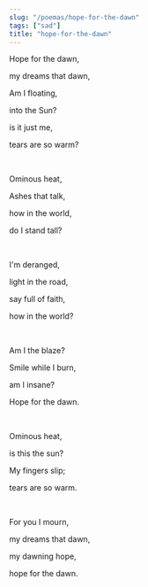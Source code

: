 ```yaml
---
slug: "/poemas/hope-for-the-dawn"
tags: ["sad"]
title: "hope-for-the-dawn"
---
```

Hope for the dawn,

my dreams that dawn,

Am I floating,

into the Sun?

is it just me,

tears are so warm?

&nbsp;

Ominous heat,

Ashes that talk,

how in the world,

do I stand tall?

&nbsp;

I'm deranged,

light in the road,

say full of faith,

how in the world?

&nbsp;

Am I the blaze?

Smile while I burn,

am I insane?

Hope for the dawn.

&nbsp;

Ominous heat,

is this the sun?

My fingers slip;

tears are so warm.

&nbsp;

For you I mourn,

my dreams that dawn,

my dawning hope,

hope for the dawn.